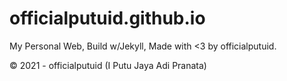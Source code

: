 # officialputuid.github.io
My Personal Web, Build w/Jekyll, Made with &lt;3 by officialputuid.

© 2021 - officialputuid (I Putu Jaya Adi Pranata)
